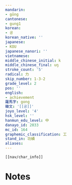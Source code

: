 ```yaml
---
mandarin:
- gōng
cantonese:
- gung1
korean:
- 공
korean_native: ''
japanese:
- KOU
japanese_nanori: ''
vietnamese:
middle_chinese_initial: k
middle_chinese_final: uŋ
stroke_count: '5'
radical: 力
skip_number: 1-3-2
grade_level: 2
pos: ''
english:
- achievement
羅馬字: gong
韓文: '[[공]]'
joyo_level: '4'
hsk_level: ''
hanmun_edu_level: 中
danayo_id: 2033
mc_id: 164
graphemic_classification: 工
stand_in: 功績
aliases:
---
```

```meta-bind-embed
[[nav/char_info]]
```

# Notes
